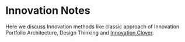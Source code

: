 # Innovation Notes

Here we discuss Innovation methods like classic approach of Innovation Portfolio Architecture,
Design Thinking and [Innovation Clover](https://github.com/Abh4git/InnovationNotes/blob/main/InnovationClover/README.md).





